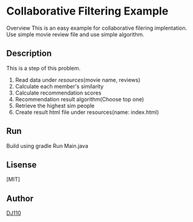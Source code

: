 Collaborative Filtering Example
====

Overview
This is an easy example for collaborative filering implentation.
Use simple movie review file and use simple algorithm.

## Description
This is a step of this problem.
1. Read data under *resources*(movie name, reviews)
2. Calculate each member's similarity
3. Calculate recommendation scores
4. Recommendation result algorithm(Choose top one)
5. Retrieve the highest sim people
6. Create result html file under resources(name: index.html)

## Run
Build using gradle
Run Main.java

## Lisense
[MIT]

## Author
[DJ110](https://github.com/DJ110)
